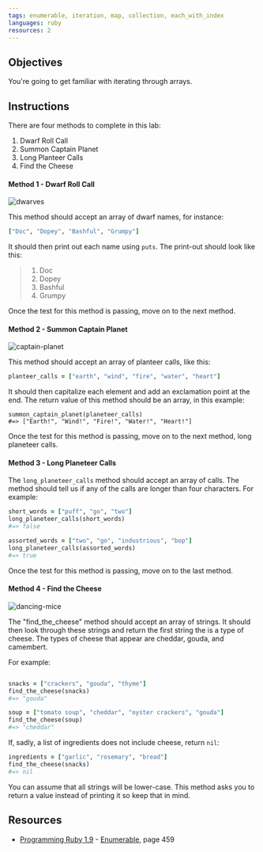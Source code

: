 ```yaml
---
tags: enumerable, iteration, map, collection, each_with_index
languages: ruby
resources: 2
---
```


## Objectives

You're going to get familiar with iterating through arrays.

## Instructions

There are four methods to complete in this lab:

1. Dwarf Roll Call
2. Summon Captain Planet
3. Long Planteer Calls
4. Find the Cheese

#### Method 1 - Dwarf Roll Call

![dwarves](https://s3-us-west-2.amazonaws.com/web-dev-readme-photos/cartoon-collections/dwarves.jpg)

This method should accept an array of dwarf names, for instance:

```ruby
["Doc", "Dopey", "Bashful", "Grumpy"]
```

It should then print out each name using `puts`. The print-out should look like this:

> 1. Doc
> 2. Dopey
> 3. Bashful
> 4. Grumpy

Once the test for this method is passing, move on to the next method.

#### Method 2 - Summon Captain Planet

![captain-planet](https://s3-us-west-2.amazonaws.com/web-dev-readme-photos/cartoon-collections/captain-planet.jpeg)

This method should accept an array of planteer calls, like this:

```ruby
planteer_calls = ["earth", "wind", "fire", "water", "heart"]
```

It should then capitalize each element and add an exclamation point at the end. The return value of this method should be an array, in this example:

```
summon_captain_planet(planeteer_calls)
#=> ["Earth!", "Wind!", "Fire!", "Water!", "Heart!"]
```

Once the test for this method is passing, move on to the next method, long planeteer calls.

#### Method 3 - Long Planeteer Calls

The `long_planeteer_calls` method should accept an array of calls. The method should tell us if any of the calls are longer than four characters. For example:

```ruby
short_words = ["puff", "go", "two"]
long_planeteer_calls(short_words)
#=> false

assorted_words = ["two", "go", "industrious", "bop"]
long_planeteer_calls(assorted_words)
#=> true
```

Once the test for this method is passing, move on to the last method.

#### Method 4 - Find the Cheese

![dancing-mice](https://s3-us-west-2.amazonaws.com/web-dev-readme-photos/cartoon-collections/cheese.jpg)

The "find_the_cheese" method should accept an array of strings. It should then look through these strings and return the first string the is a type of cheese. The types of cheese that appear are  cheddar, gouda, and camembert.

For example:

```ruby

snacks = ["crackers", "gouda", "thyme"]
find_the_cheese(snacks)
#=> "gouda"

soup = ["tomato soup", "cheddar", "oyster crackers", "gouda"]
find_the_cheese(soup)
#=> "cheddar"
```

If, sadly, a list of ingredients does not include cheese, return `nil`:

```ruby
ingredients = ["garlic", "rosemary", "bread"]
find_the_cheese(snacks)
#=> nil
```

You can assume that all strings will be lower-case. This method asks you to return a value instead of printing it so keep that in mind.

## Resources

* [Programming Ruby 1.9](http://books.flatironschool.com/books/11?page=459) - [Enumerable](http://books.flatironschool.com/books/11?page=459), page 459
